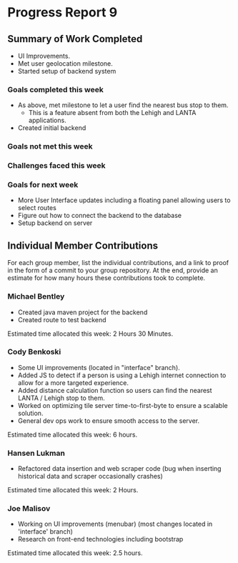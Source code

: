 # Progress Report 9

## Summary of Work Completed
- UI Improvements.
- Met user geolocation milestone.
- Started setup of backend system

### Goals completed this week
- As above, met milestone to let a user find the nearest bus stop to them.
    - This is a feature absent from both the Lehigh and LANTA applications.
- Created initial backend

### Goals not met this week


### Challenges faced this week


### Goals for next week
- More User Interface updates including a floating panel allowing users to select routes
- Figure out how to connect the backend to the database
- Setup backend on server

## Individual Member Contributions

For each group member, list the individual contributions, and a link to proof in the form of a commit to your group repository. At the end, provide an estimate for how many hours these contributions took to complete.

### Michael Bentley

- Created java maven project for the backend
- Created route to test backend

Estimated time allocated this week:  2 Hours 30 Minutes.

### Cody Benkoski
- Some UI improvements (located in "interface" branch).
- Added JS to detect if a person is using a Lehigh internet connection to allow for a more targeted experience.
- Added distance calculation function so users can find the nearest LANTA / Lehigh stop to them.
- Worked on optimizing tile server time-to-first-byte to ensure a scalable solution.
- General dev ops work to ensure smooth access to the server.

Estimated time allocated this week: 6 hours.

### Hansen Lukman
- Refactored data insertion and web scraper code (bug when inserting historical data and scraper occasionally crashes)

Estimated time allocated this week: 2 Hours.

### Joe Malisov

- Working on UI improvements (menubar) (most changes located in 'interface' branch)
- Research on front-end technologies including bootstrap

Estimated time allocated this week: 2.5 hours.
